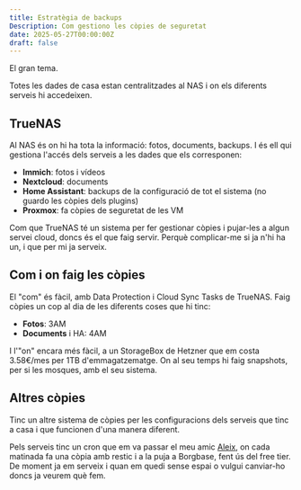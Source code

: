 ```yaml
---
title: Estratègia de backups
Description: Com gestiono les còpies de seguretat
date: 2025-05-27T00:00:00Z
draft: false
---
```


El gran tema.

Totes les dades de casa estan centralitzades al NAS i on els diferents serveis hi accedeixen.

## TrueNAS

Al NAS és on hi ha tota la informació: fotos, documents, backups. I és ell qui gestiona l'accés dels serveis a les dades que els corresponen:
- **Immich**: fotos i vídeos
- **Nextcloud**: documents
- **Home Assistant**: backups de la configuració de tot el sistema (no guardo les còpies dels plugins)
- **Proxmox**: fa còpies de seguretat de les VM

Com que TrueNAS té un sistema per fer gestionar còpies i pujar-les a algun servei cloud, doncs és el que faig servir. Perquè complicar-me si ja n'hi ha un, i que per mi ja serveix.

## Com i on faig les còpies

El "com" és fàcil, amb Data Protection i Cloud Sync Tasks de TrueNAS. Faig còpies un cop al dia de les diferents coses que hi tinc:

- **Fotos**: 3AM
- **Documents** i HA: 4AM

I l'"on" encara més fàcil, a un StorageBox de Hetzner que em costa 3.58€/mes per 1TB d'emmagatzematge. On al seu temps hi faig snapshots, per si les mosques, amb el seu sistema.

## Altres còpies

Tinc un altre sistema de còpies per les configuracions dels serveis que tinc a casa i que funcionen d'una manera diferent.

Pels serveis tinc un cron que em va passar el meu amic [Aleix](https://aleix.cloud), on cada matinada fa una còpia amb restic i a la puja a Borgbase, fent ús del free tier. De moment ja em serveix i quan em quedi sense espai o vulgui canviar-ho doncs ja veurem què fem.